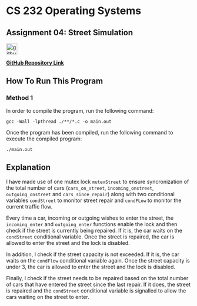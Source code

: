 # CS 232 Operating Systems

## Assignment 04: Street Simulation

<img src="https://camo.githubusercontent.com/ac28190b3bdb446d46b2760854ecec42927bd2ae802d0729c6b0e72449b56082/68747470733a2f2f6769746875622e6769746875626173736574732e636f6d2f696d616765732f6d6f64756c65732f6c6f676f735f706167652f4769744875622d4d61726b2e706e67" alt="github" width="30"/>

[**GitHub Repository Link**](https://github.com/akhmadferoz/af06109-os-hw-04)

## How To Run This Program

### Method 1

In order to compile the program, run the following command:

```
gcc -Wall -lpthread ./**/*.c -o main.out
```

Once the program has been compiled, run the following command to execute the compiled program:

```
./main.out
```

## Explanation

I have made use of one mutex lock `mutexStreet` to ensure syncronization of the total number of cars (`cars_on_street`, `incoming_onstreet`, `outgoing_onstreet` and `cars_since_repair`) along with two conditional variables `condStreet` to monitor street repair and `condFLow` to monitor the current traffic flow.

Every time a car, incoming or outgoing wishes to enter the street, the `incoming_enter` and `outgoing_enter` functions enable the lock and then check if the street is currently being repaired. If it is, the car waits on the `condStreet` conditional variable. Once the street is repaired, the car is allowed to enter the street and the lock is disabled.

In addition, I check if the street capacity is not exceeded. If it is, the car waits on the `condFlow` conditional variable again. Once the street capacity is under 3, the car is allowed to enter the street and the lock is disabled.

Finally, I check if the street needs to be repaired based on the total number of cars that have entered the street since the last repair. If it does, the street is repaired and the `condStreet` conditional variable is signalled to allow the cars waiting on the street to enter.
